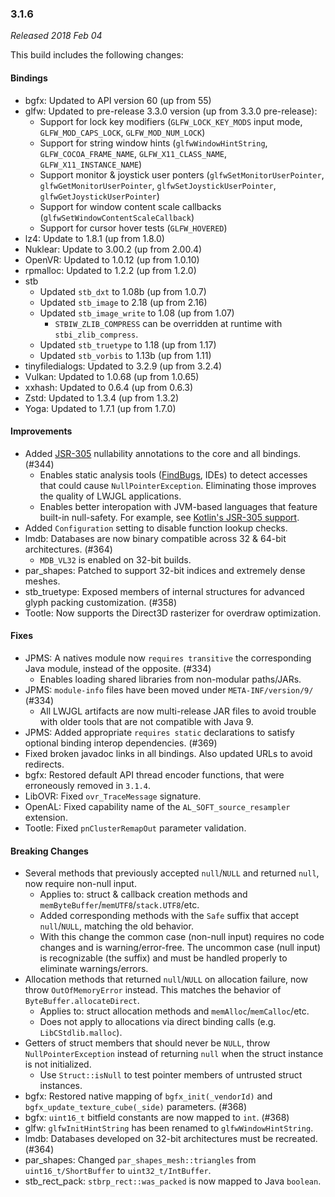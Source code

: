 ### 3.1.6

_Released 2018 Feb 04_

This build includes the following changes:

#### Bindings

- bgfx: Updated to API version 60 (up from 55)
- glfw: Updated to pre-release 3.3.0 version (up from 3.3.0 pre-release):
    * Support for lock key modifiers (`GLFW_LOCK_KEY_MODS` input mode, `GLFW_MOD_CAPS_LOCK`, `GLFW_MOD_NUM_LOCK`)
    * Support for string window hints (`glfwWindowHintString`, `GLFW_COCOA_FRAME_NAME`, `GLFW_X11_CLASS_NAME`, `GLFW_X11_INSTANCE_NAME`)
    * Support monitor & joystick user ponters (`glfwSetMonitorUserPointer`, `glfwGetMonitorUserPointer`, `glfwSetJoystickUserPointer`, `glfwGetJoystickUserPointer`)
    * Support for window content scale callbacks (`glfwSetWindowContentScaleCallback`)
    * Support for cursor hover tests (`GLFW_HOVERED`)
- lz4: Update to 1.8.1 (up from 1.8.0)
- Nuklear: Update to 3.00.2 (up from 2.00.4)
- OpenVR: Updated to 1.0.12 (up from 1.0.10)
- rpmalloc: Updated to 1.2.2 (up from 1.2.0)
- stb
    * Updated `stb_dxt` to 1.08b (up from 1.0.7)
    * Updated `stb_image` to 2.18 (up from 2.16)
    * Updated `stb_image_write` to 1.08 (up from 1.07)
        * `STBIW_ZLIB_COMPRESS` can be overridden at runtime with `stbi_zlib_compress`.
    * Updated `stb_truetype` to 1.18 (up from 1.17)
    * Updated `stb_vorbis` to 1.13b (up from 1.11)
- tinyfiledialogs: Updated to 3.2.9 (up from 3.2.4)
- Vulkan: Updated to 1.0.68 (up from 1.0.65)
- xxhash: Updated to 0.6.4 (up from 0.6.3)
- Zstd: Updated to 1.3.4 (up from 1.3.2)
- Yoga: Updated to 1.7.1 (up from 1.7.0)

#### Improvements

- Added [JSR-305](https://jcp.org/en/jsr/detail?id=305) nullability annotations to the core and all bindings. (#344)
    * Enables static analysis tools ([FindBugs](http://findbugs.sourceforge.net/), IDEs) to detect accesses that could cause `NullPointerException`. Eliminating those improves the quality of LWJGL applications.
    * Enables better interopation with JVM-based languages that feature built-in null-safety. For example, see [Kotlin's JSR-305 support](https://kotlinlang.org/docs/reference/java-interop.html#jsr-305-support).
- Added `Configuration` setting to disable function lookup checks.
- lmdb: Databases are now binary compatible across 32 & 64-bit architectures. (#364)
    * `MDB_VL32` is enabled on 32-bit builds.
- par_shapes: Patched to support 32-bit indices and extremely dense meshes.
- stb_truetype: Exposed members of internal structures for advanced glyph packing customization. (#358)
- Tootle: Now supports the Direct3D rasterizer for overdraw optimization.

#### Fixes

- JPMS: A natives module now `requires transitive` the corresponding Java module, instead of the opposite. (#334)
    * Enables loading shared libraries from non-modular paths/JARs.
- JPMS: `module-info` files have been moved under `META-INF/version/9/` (#334)
    * All LWJGL artifacts are now multi-release JAR files to avoid trouble with older tools that are not compatible with Java 9.
- JPMS: Added appropriate `requires static` declarations to satisfy optional binding interop dependencies. (#369)
- Fixed broken javadoc links in all bindings. Also updated URLs to avoid redirects.
- bgfx: Restored default API thread encoder functions, that were erroneously removed in `3.1.4`.
- LibOVR: Fixed `ovr_TraceMessage` signature. 
- OpenAL: Fixed capability name of the `AL_SOFT_source_resampler` extension.
- Tootle: Fixed `pnClusterRemapOut` parameter validation.

#### Breaking Changes

- Several methods that previously accepted `null`/`NULL` and returned `null`, now require non-null input.
    * Applies to: struct & callback creation methods and `memByteBuffer`/`memUTF8`/`stack.UTF8`/etc.
    * Added corresponding methods with the `Safe` suffix that accept `null`/`NULL`, matching the old behavior.
    * With this change the common case (non-null input) requires no code changes and is warning/error-free. The uncommon case (null input) is recognizable (the suffix) and must be handled properly to eliminate warnings/errors. 
- Allocation methods that returned `null`/`NULL` on allocation failure, now throw `OutOfMemoryError` instead. This matches the behavior of `ByteBuffer.allocateDirect`.
    * Applies to: struct allocation methods and `memAlloc`/`memCalloc`/etc.
    * Does not apply to allocations via direct binding calls (e.g. `LibCStdlib.malloc`).
- Getters of struct members that should never be `NULL`, throw `NullPointerException` instead of returning `null` when the struct instance is not initialized.
    * Use `Struct::isNull` to test pointer members of untrusted struct instances.
- bgfx: Restored native mapping of `bgfx_init(_vendorId)` and `bgfx_update_texture_cube(_side)` parameters. (#368)
- bgfx: `uint16_t` bitfield constants are now mapped to `int`. (#368)
- glfw: `glfwInitHintString` has been renamed to `glfwWindowHintString`.
- lmdb: Databases developed on 32-bit architectures must be recreated. (#364)
- par_shapes: Changed `par_shapes_mesh::triangles` from `uint16_t/ShortBuffer` to `uint32_t/IntBuffer`. 
- stb_rect_pack: `stbrp_rect::was_packed` is now mapped to Java `boolean`.